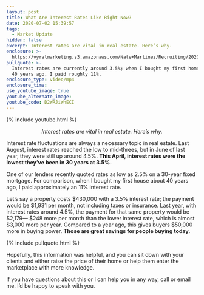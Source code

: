 ```yaml
---
layout: post
title: What Are Interest Rates Like Right Now?
date: 2020-07-02 15:39:57
tags:
  - Market Update
hidden: false
excerpt: Interest rates are vital in real estate. Here’s why.
enclosure: >-
  https://vyralmarketing.s3.amazonaws.com/Nate+Martinez/Recruiting/2020/Nate+Martinez+Recruiting+Interest+Rates.mp4
pullquote: >-
  Interest rates are currently around 3.5%; when I bought my first home around
  40 years ago, I paid roughly 11%.
enclosure_type: video/mp4
enclosure_time:
use_youtube_image: true
youtube_alternate_image:
youtube_code: D2WRJiWnECI
---
```


{% include youtube.html %}

<p style="text-align: center;"><em>Interest rates are vital in real estate. Here’s why.</em></p>

Interest rate fluctuations are always a necessary topic in real estate. Last August, interest rates reached the low to mid-threes, but in June of last year, they were still up around 4.5%. **This April, interest rates were the lowest they’ve been in 30 years at 3.5%.&nbsp;**

One of our lenders recently quoted rates as low as 2.5% on a 30-year fixed mortgage. For comparison, when I bought my first house about 40 years ago, I paid approximately an 11% interest rate.&nbsp;

Let’s say a property costs $430,000 with a 3.5% interest rate; the payment would be $1,931 per month, not including taxes or insurance. Last year, with interest rates around 4.5%, the payment for that same property would be $2,179— $248 more per month than the lower interest rate, which is almost $3,000 more per year. Compared to a year ago, this gives buyers $50,000 more in buying power. **Those are great savings for people buying today.**

{% include pullquote.html %}

Hopefully, this information was helpful, and you can sit down with your clients and either raise the price of their home or help them enter the marketplace with more knowledge.&nbsp;

If you have questions about this or I can help you in any way, call or email me. I’d be happy to speak with you.